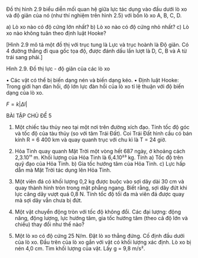 Đồ thị hình 2.9 biểu diễn mối quan hệ giữa lực tác dụng vào đầu dưới lò xo và độ giãn của nó (như thí nghiệm trên hình 2.5) với bốn lò xo A, B, C, D.

a) Lò xo nào có độ cứng lớn nhất?
b) Lò xo nào có độ cứng nhỏ nhất?
c) Lò xo nào không tuân theo định luật Hooke?

[Hình 2.9 mô tả một đồ thị với trục tung là Lực và trục hoành là Độ giãn. Có 4 đường thẳng đi qua gốc tọa độ, được đánh dấu lần lượt là D, C, B và A từ trái sang phải.]

Hình 2.9. Đồ thị lực - độ giãn của các lò xo

• Các vật có thể bị biến dạng nén và biến dạng kéo.
• Định luật Hooke: Trong giới hạn đàn hồi, độ lớn lực đàn hồi của lò xo tỉ lệ thuận với độ biến dạng của lò xo.

$F = k|\Delta l|$

BÀI TẬP CHỦ ĐỀ 5

1. Một chiếc tàu thủy neo tại một nơi trên đường xích đạo. Tính tốc độ góc và tốc độ của tàu thủy (so với tâm Trái Đất). Coi Trái Đất hình cầu có bán kính R = 6 400 km và quay quanh trục với chu kì là T = 24 giờ.

2. Hỏa Tinh quay quanh Mặt Trời một vòng hết 687 ngày, ở khoảng cách 2,3.10¹¹ m. Khối lượng của Hỏa Tinh là 6,4.10²³ kg. Tính
a) Tốc độ trên quỹ đạo của Hỏa Tinh.
b) Gia tốc hướng tâm của Hỏa Tinh.
c) Lực hấp dẫn mà Mặt Trời tác dụng lên Hỏa Tinh.

3. Một viên đá có khối lượng 0,2 kg được buộc vào sợi dây dài 30 cm và quay thành hình tròn trong mặt phẳng ngang. Biết rằng, sợi dây đứt khi lực căng dây vượt quá 0,8 N. Tính tốc độ tối đa mà viên đá được quay mà sợi dây vẫn chưa bị đứt.

4. Một vật chuyển động tròn với tốc độ không đổi. Các đại lượng: động năng, động lượng, lực hướng tâm, gia tốc hướng tâm (theo cả độ lớn và chiều) thay đổi như thế nào?

5. Một lò xo có độ cứng 25 N/m. Đặt lò xo thẳng đứng. Cố định đầu dưới của lò xo. Đầu trên của lò xo gắn với vật có khối lượng xác định. Lò xo bị nén 4,0 cm. Tìm khối lượng của vật. Lấy g = 9,8 m/s².